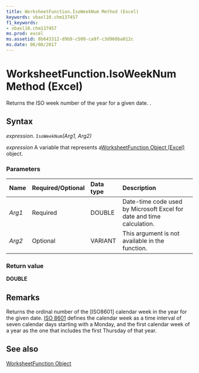 ```yaml
---
title: WorksheetFunction.IsoWeekNum Method (Excel)
keywords: vbaxl10.chm137457
f1_keywords:
- vbaxl10.chm137457
ms.prod: excel
ms.assetid: 8b643312-d9b9-c509-ca9f-c3d960ba012c
ms.date: 06/08/2017
---
```



# WorksheetFunction.IsoWeekNum Method (Excel)

Returns the ISO week number of the year for a given date. .


## Syntax

 _expression_. `IsoWeekNum`_(Arg1,_ _Arg2)_

 _expression_ A variable that represents a[WorksheetFunction Object (Excel)](Excel.WorksheetFunction.md) object.


### Parameters



|**Name**|**Required/Optional**|**Data type**|**Description**|
|:-----|:-----|:-----|:-----|
| _Arg1_|Required|DOUBLE|Date-time code used by Microsoft Excel for date and time calculation.|
| _Arg2_|Optional|VARIANT|This argument is not available in the function.|

### Return value

 **DOUBLE**


## Remarks

Returns the ordinal number of the [ISO8601] calendar week in the year for the given date. [ISO 8601](https://en.wikipedia.org/wiki/ISO_8601) defines the calendar week as a time interval of seven calendar days starting with a Monday, and the first calendar week of a year as the one that includes the first Thursday of that year.


## See also


[WorksheetFunction Object](Excel.WorksheetFunction.md)

